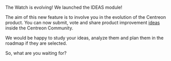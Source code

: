 The Watch is evolving! We launched the IDEAS module! 

The aim of this new feature is to involve you in the evolution of the Centreon product. You can now submit, vote and share product improvement [ideas](https://thewatch.centreon.com/ideas) inside the Centreon Community.

We would be happy to study your ideas, analyze them and plan them in the roadmap if they are selected.

So, what are you waiting for?